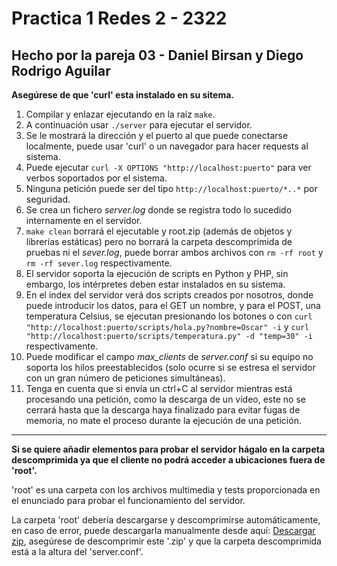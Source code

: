 # Practica 1 Redes 2 - 2322

## Hecho por la pareja 03 - Daniel Birsan y Diego Rodrigo Aguilar

**Asegúrese de que 'curl' esta instalado en su sitema.**

1. Compilar y enlazar ejecutando en la raíz `make`.
2. A continuación usar `./server` para ejecutar el servidor.
3. Se le mostrará la dirección y el puerto al que puede conectarse localmente, puede usar 'curl' o un navegador para hacer requests al sistema.
4. Puede ejecutar `curl -X OPTIONS "http://localhost:puerto"` para ver verbos soportados por el sistema.
5. Ninguna petición puede ser del tipo `http://localhost:puerto/*..*` por seguridad.
6. Se crea un fichero *server.log* donde se registra todo lo sucedido internamente en el servidor.
7. `make clean` borrará el ejecutable y root.zip (además de objetos y librerías estáticas) pero no borrará la carpeta descomprimida de pruebas ni el *sever.log*, puede borrar ambos archivos con `rm -rf root` y `rm -rf sever.log` respectivamente.
8. El servidor soporta la ejecución de scripts en Python y PHP, sin embargo, los intérpretes deben estar instalados en su sistema.
9. En el index del servidor verá dos scripts creados por nosotros, donde puede introducir los datos, para el GET un nombre, y para el POST, una temperatura Celsius, se ejecutan presionando los botones o con `curl "http://localhost:puerto/scripts/hola.py?nombre=Oscar" -i` y `curl "http://localhost:puerto/scripts/temperatura.py" -d "temp=30" -i` respectivamente.
10. Puede modificar el campo *max_clients* de *server.conf* si su equipo no soporta los hilos preestablecidos (solo ocurre si se estresa el servidor con un gran número de peticiones simultáneas).
11. Tenga en cuenta que si envía un ctrl+C al servidor mientras está procesando una petición, como la descarga de un vídeo, este no se cerrará hasta que la descarga haya finalizado para evitar fugas de memoria, no mate el proceso durante la ejecución de una petición.

---

**Si se quiere añadir elementos para probar el servidor hágalo en la carpeta descomprimida ya que el cliente no podrá acceder a ubicaciones fuera de 'root'.**

'root' es una carpeta con los archivos multimedia y tests proporcionada en el enunciado para probar el funcionamiento del servidor.

La carpeta 'root' debería descargarse y descomprimirse automáticamente, en caso de error, puede descargarla manualmente desde aquí: [Descargar zip](https://drive.google.com/file/d/1iJrPAn8yQjVflkNlOrujgI9DpgBLNriV/view?usp=sharing), asegúrese de descomprimir este '.zip' y que la carpeta descomprimida está a la altura del 'server.conf'.
